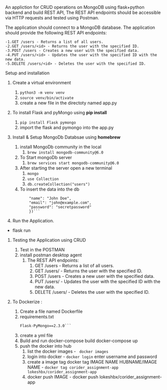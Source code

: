 An appliction for CRUD operations on MongoDB using flask+python backend and build  REST API, The REST API endpoints should be accessible via HTTP requests and tested using Postman.


The application should connect to a MongoDB database.
The application should provide the following REST API endpoints:

    -1.GET /users - Returns a list of all users.
    -2.GET /users/<id> - Returns the user with the specified ID.
    -3.POST /users - Creates a new user with the specified data.
    -4.PUT /users/<id> - Updates the user with the specified ID with the new data.
    -5.DELETE /users/<id> - Deletes the user with the specified ID.


Setup and installation
1. Create a virtual environment 
   1.  ```python3 -m venv venv```
   2.  ```source venv/bin/activate```
   3.  create a new file in the directoty named app.py 


2.  To install Flask and pyMongo using **pip install**
    1.  ```pip install Flask pymongo```
    2.  import the flask and pymongo into the app.py


3. Install & Setup MongoDb Databsae using **homebrew**
   1. install MongoDb community in the local
      1. ```brew install mongodb-community@6.0``` 
   2. To Start mongoDb server 
      1. ```brew services start mongodb-community@6.0```
   3. After starting the server open a new terminal
      1. ```mongo```
      2. ```use Collection```
      3. ```db.createCollection("users")```
   4. To insert the data into the db
        ```db.users.insert({
            "name": "John Doe",
            "email": "john@example.com",
            "password": "secretpassword"
            })```

4. Run the Application.
* flask run

1. Testing the Application using CRUD
   1. Test in the POSTMAN
   2. install postman desktop agent
      1. The REST API endpoints:
         1. GET /users - Returns a list of all users.
         2. GET /users/<id> - Returns the user with the specified ID.
         3. POST /users - Creates a new user with the specified data.
         4. PUT /users/<id> - Updates the user with the specified ID with the new data.
         5. DELETE /users/<id> - Deletes the user with the specified ID.


6. To Dockerize :
   1. Create a file named Dockerfile
   2. requirements.txt
        ```Flask==2.0.1
        Flask-PyMongo==2.3.0```
    3. create a yml file
    4. Build and run 
      docker-compose build
      docker-compose up
    5. push the docker into hub
       1. list the docker images - ``` docker images```
       2. login into docker - ```docker login``` enter username and password
       3. create a image tag docker tag IMAGE NAME HUBNAME/IMAGE NAME - ```docker tag corider_assignment-app lokeshbx/corider_assignment-app```
       4. docker push IMAGE - docker push lokeshbx/corider_assignment-app 